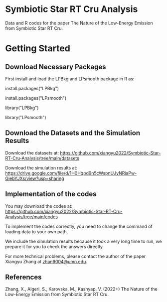 # Symbiotic Star RT Cru Analysis

Data and R codes for the paper The Nature of the Low-Energy Emission from Symbiotic Star RT Cru. 


# Getting Started

## Download Necessary Packages

First install and load the LPBkg and LPsmooth package in R as:

install.packages("LPBkg")

install.packages("LPsmooth")

library("LPBkg")

library("LPsmooth")

## Download the Datasets and the Simulation Results

Download the datasets at: https://github.com/xiangyu2022/Symbiotic-Star-RT-Cru-Analysis/tree/main/datasets

Download the simulation results at: https://drive.google.com/file/d/1H0Hqpd9n5cWspnUJyNRiaPw-GjebYJXs/view?usp=sharing

## Implementation of the codes 

You may download the codes at: https://github.com/xiangyu2022/Symbiotic-Star-RT-Cru-Analysis/tree/main/codes 

To implement the codes correctly, you need to change the command of loading data to your own path. 

We include the simulation results because it took a very long time to run, we prepare it for you to check the answers directly. 

For more technical problems, please contact the author of the paper Xiangyu Zhang at zhan6004@umn.edu.


## References

Zhang, X., Algeri, S., Karovska, M., Kashyap, V. (2022+) The Nature of the Low-Energy Emission from Symbiotic Star RT Cru. 

